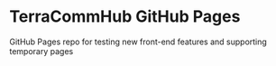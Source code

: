 # TerraCommHub GitHub Pages

GitHub Pages repo for testing new front-end features and supporting temporary pages
